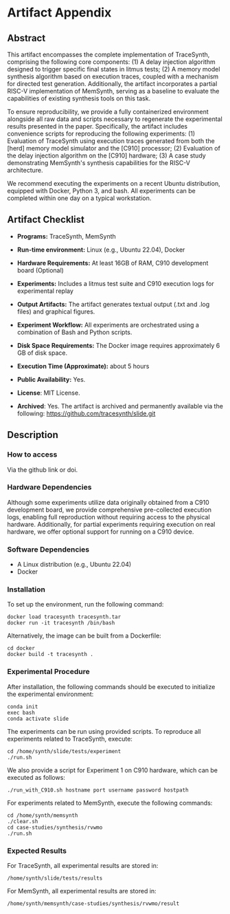# Artifact Appendix

## Abstract

This artifact encompasses the complete implementation of TraceSynth, comprising the following core components:
(1) A delay injection algorithm designed to trigger specific final states in litmus tests;
(2) A memory model synthesis algorithm based on execution traces, coupled with a mechanism for directed test generation.
Additionally, the artifact incorporates a partial RISC-V implementation of MemSynth, serving as a baseline to evaluate the capabilities of existing synthesis tools on this task.

To ensure reproducibility, we provide a fully containerized environment alongside all raw data and scripts necessary to regenerate the experimental results presented in the paper. Specifically, the artifact includes convenience scripts for reproducing the following experiments:
(1) Evaluation of TraceSynth using execution traces generated from both the [herd] memory model simulator and the [C910] processor;
(2) Evaluation of the delay injection algorithm on the [C910] hardware;
(3) A case study demonstrating MemSynth's synthesis capabilities for the RISC-V architecture.

We recommend executing the experiments on a recent Ubuntu distribution, equipped with Docker, Python 3, and bash. All experiments can be completed within one day on a typical workstation.


## Artifact Checklist

- **Programs:** TraceSynth, MemSynth
- **Run-time environment:** Linux (e.g., Ubuntu 22.04), Docker
- **Hardware Requirements:** At least 16GB of RAM, C910 development board (Optional)
- **Experiments:** Includes a litmus test suite and C910 execution logs for experimental replay

- **Output Artifacts:** The artifact generates textual output (.txt and .log files) and graphical figures.

- **Experiment Workflow:** All experiments are orchestrated using a combination of Bash and Python scripts.

- **Disk Space Requirements:** The Docker image requires approximately 6 GB of disk space.

- **Execution Time (Approximate):** about 5 hours

- **Public Availability:** Yes.

- **License**: MIT License.

- **Archived**: Yes. The artifact is archived and permanently available via the following:
        https://github.com/tracesynth/slide.git


## Description

### How to access

Via the github link or doi.

### Hardware Dependencies

Although some experiments utilize data originally obtained from a C910 development board, we provide comprehensive pre-collected execution logs, enabling full reproduction without requiring access to the physical hardware. Additionally, for partial experiments requiring execution on real hardware, we offer optional support for running on a C910 device.


### Software Dependencies

- A Linux distribution (e.g., Ubuntu 22.04)
- Docker


### Installation

To set up the environment, run the following command:


```
docker load tracesynth tracesynth.tar
docker run -it tracesynth /bin/bash
```

Alternatively, the image can be built from a Dockerfile:

```
cd docker 
docker build -t tracesynth .
```



### Experimental Procedure

After installation, the following commands should be executed to initialize the experimental environment:

```
conda init  
exec bash  
conda activate slide
```



The experiments can be run using provided scripts. To reproduce all experiments related to TraceSynth, execute:

```
cd /home/synth/slide/tests/experiment  
./run.sh  
```

We also provide a script for Experiment 1 on C910 hardware, which can be executed as follows:

```
./run_with_C910.sh hostname port username password hostpath
```


For experiments related to MemSynth, execute the following commands:

```
cd /home/synth/memsynth  
./clear.sh  
cd case-studies/synthesis/rvwmo  
./run.sh  
```



### Expected Results

For TraceSynth, all experimental results are stored in:

```
/home/synth/slide/tests/results
```



For MemSynth, all experimental results are stored in:


```
/home/synth/memsynth/case-studies/synthesis/rvwmo/result
```


